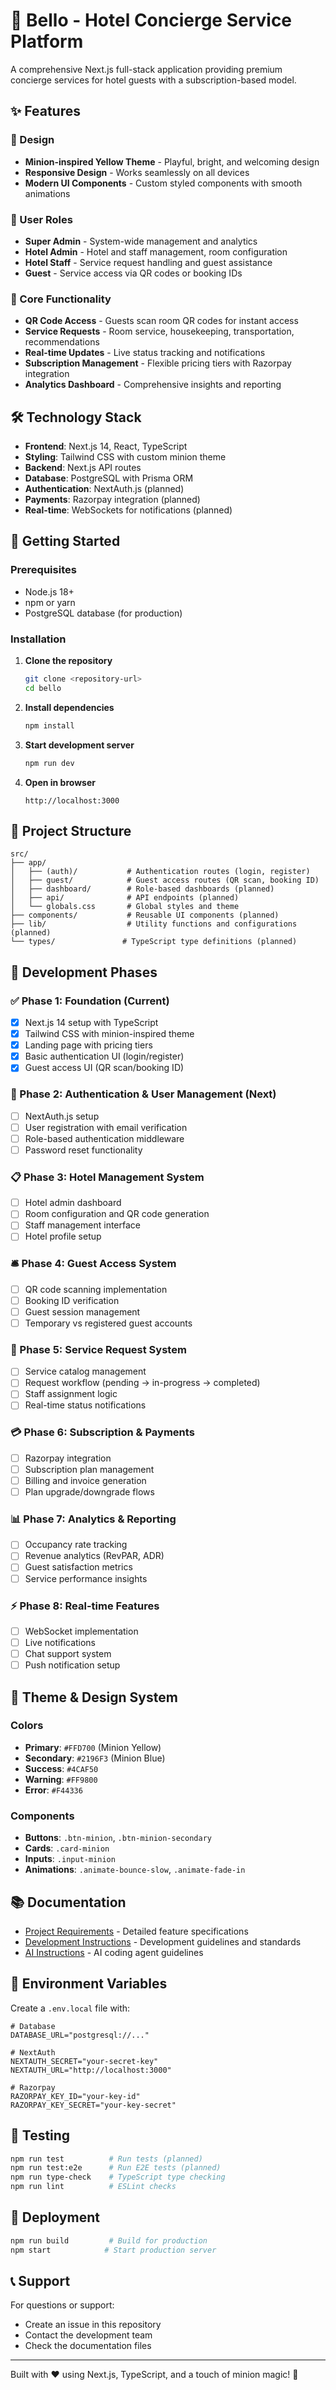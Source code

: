 # 🏨 Bello - Hotel Concierge Service Platform

A comprehensive Next.js full-stack application providing premium concierge services for hotel guests with a subscription-based model.

## ✨ Features

### 🎨 Design

-   **Minion-inspired Yellow Theme** - Playful, bright, and welcoming design
-   **Responsive Design** - Works seamlessly on all devices
-   **Modern UI Components** - Custom styled components with smooth animations

### 👥 User Roles

-   **Super Admin** - System-wide management and analytics
-   **Hotel Admin** - Hotel and staff management, room configuration
-   **Hotel Staff** - Service request handling and guest assistance
-   **Guest** - Service access via QR codes or booking IDs

### 🚀 Core Functionality

-   **QR Code Access** - Guests scan room QR codes for instant access
-   **Service Requests** - Room service, housekeeping, transportation, recommendations
-   **Real-time Updates** - Live status tracking and notifications
-   **Subscription Management** - Flexible pricing tiers with Razorpay integration
-   **Analytics Dashboard** - Comprehensive insights and reporting

## 🛠 Technology Stack

-   **Frontend**: Next.js 14, React, TypeScript
-   **Styling**: Tailwind CSS with custom minion theme
-   **Backend**: Next.js API routes
-   **Database**: PostgreSQL with Prisma ORM
-   **Authentication**: NextAuth.js (planned)
-   **Payments**: Razorpay integration (planned)
-   **Real-time**: WebSockets for notifications (planned)

## 🚀 Getting Started

### Prerequisites

-   Node.js 18+
-   npm or yarn
-   PostgreSQL database (for production)

### Installation

1. **Clone the repository**

    ```bash
    git clone <repository-url>
    cd bello
    ```

2. **Install dependencies**

    ```bash
    npm install
    ```

3. **Start development server**

    ```bash
    npm run dev
    ```

4. **Open in browser**
    ```
    http://localhost:3000
    ```

## 📁 Project Structure

```
src/
├── app/
│   ├── (auth)/           # Authentication routes (login, register)
│   ├── guest/            # Guest access routes (QR scan, booking ID)
│   ├── dashboard/        # Role-based dashboards (planned)
│   ├── api/              # API endpoints (planned)
│   └── globals.css       # Global styles and theme
├── components/           # Reusable UI components (planned)
├── lib/                  # Utility functions and configurations (planned)
└── types/               # TypeScript type definitions (planned)
```

## 🎯 Development Phases

### ✅ Phase 1: Foundation (Current)

-   [x] Next.js 14 setup with TypeScript
-   [x] Tailwind CSS with minion-inspired theme
-   [x] Landing page with pricing tiers
-   [x] Basic authentication UI (login/register)
-   [x] Guest access UI (QR scan/booking ID)

### 🔄 Phase 2: Authentication & User Management (Next)

-   [ ] NextAuth.js setup
-   [ ] User registration with email verification
-   [ ] Role-based authentication middleware
-   [ ] Password reset functionality

### 📋 Phase 3: Hotel Management System

-   [ ] Hotel admin dashboard
-   [ ] Room configuration and QR code generation
-   [ ] Staff management interface
-   [ ] Hotel profile setup

### 🛎️ Phase 4: Guest Access System

-   [ ] QR code scanning implementation
-   [ ] Booking ID verification
-   [ ] Guest session management
-   [ ] Temporary vs registered guest accounts

### 🔧 Phase 5: Service Request System

-   [ ] Service catalog management
-   [ ] Request workflow (pending → in-progress → completed)
-   [ ] Staff assignment logic
-   [ ] Real-time status notifications

### 💳 Phase 6: Subscription & Payments

-   [ ] Razorpay integration
-   [ ] Subscription plan management
-   [ ] Billing and invoice generation
-   [ ] Plan upgrade/downgrade flows

### 📊 Phase 7: Analytics & Reporting

-   [ ] Occupancy rate tracking
-   [ ] Revenue analytics (RevPAR, ADR)
-   [ ] Guest satisfaction metrics
-   [ ] Service performance insights

### ⚡ Phase 8: Real-time Features

-   [ ] WebSocket implementation
-   [ ] Live notifications
-   [ ] Chat support system
-   [ ] Push notification setup

## 🎨 Theme & Design System

### Colors

-   **Primary**: `#FFD700` (Minion Yellow)
-   **Secondary**: `#2196F3` (Minion Blue)
-   **Success**: `#4CAF50`
-   **Warning**: `#FF9800`
-   **Error**: `#F44336`

### Components

-   **Buttons**: `.btn-minion`, `.btn-minion-secondary`
-   **Cards**: `.card-minion`
-   **Inputs**: `.input-minion`
-   **Animations**: `.animate-bounce-slow`, `.animate-fade-in`

## 📚 Documentation

-   [Project Requirements](./PROJECT_REQUIREMENTS.md) - Detailed feature specifications
-   [Development Instructions](./DEVELOPMENT_INSTRUCTIONS.md) - Development guidelines and standards
-   [AI Instructions](./.github/copilot-instructions.md) - AI coding agent guidelines

## 🔐 Environment Variables

Create a `.env.local` file with:

```env
# Database
DATABASE_URL="postgresql://..."

# NextAuth
NEXTAUTH_SECRET="your-secret-key"
NEXTAUTH_URL="http://localhost:3000"

# Razorpay
RAZORPAY_KEY_ID="your-key-id"
RAZORPAY_KEY_SECRET="your-key-secret"
```

## 🧪 Testing

```bash
npm run test          # Run tests (planned)
npm run test:e2e      # Run E2E tests (planned)
npm run type-check    # TypeScript type checking
npm run lint          # ESLint checks
```

## 🚀 Deployment

```bash
npm run build         # Build for production
npm start            # Start production server
```

## 📞 Support

For questions or support:

-   Create an issue in this repository
-   Contact the development team
-   Check the documentation files

---

Built with ❤️ using Next.js, TypeScript, and a touch of minion magic! 🍌
